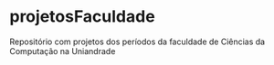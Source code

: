 # projetosFaculdade
Repositório com projetos dos períodos da faculdade de Ciências da Computação na Uniandrade
